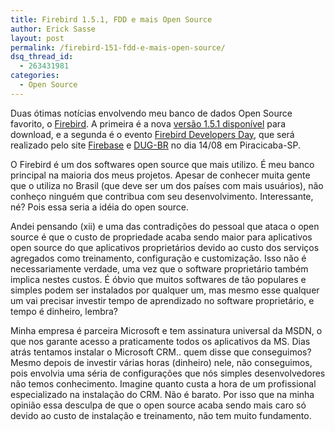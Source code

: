 ```yaml
---
title: Firebird 1.5.1, FDD e mais Open Source
author: Erick Sasse
layout: post
permalink: /firebird-151-fdd-e-mais-open-source/
dsq_thread_id:
  - 263431981
categories:
  - Open Source
---
```

<img src="http://www.cadena.com.br/erick/imagens/firebird_logo-4.png" alt="" border="0" align="right" />Duas &oacute;timas not&iacute;cias envolvendo meu banco de dados Open Source favorito, o [Firebird][1]. A primeira &eacute; a nova [vers&atilde;o 1.5.1 dispon&iacute;vel][2] para download, e a segunda &eacute; o evento [Firebird Developers Day][3], que ser&aacute; realizado pelo site [Firebase][4] e [DUG-BR][5] no dia 14/08 em Piracicaba-SP.

O Firebird &eacute; um dos softwares open source que mais utilizo. &Eacute; meu banco principal na maioria dos meus projetos. Apesar de conhecer muita gente que o utiliza no Brasil (que deve ser um dos pa&iacute;ses com mais usu&aacute;rios), n&atilde;o conhe&ccedil;o ningu&eacute;m que contribua com seu desenvolvimento. Interessante, n&eacute;? Pois essa seria a id&eacute;ia do open source.

Andei pensando (xii) e uma das contradi&ccedil;&otilde;es do pessoal que ataca o open source &eacute; que o custo de propriedade acaba sendo maior para aplicativos open source do que aplicativos propriet&aacute;rios devido ao custo dos servi&ccedil;os agregados como treinamento, configura&ccedil;&atilde;o e customiza&ccedil;&atilde;o. Isso n&atilde;o &eacute; necessariamente verdade, uma vez que o software propriet&aacute;rio tamb&eacute;m implica nestes custos. &Eacute; &oacute;bvio que muitos softwares de t&atilde;o populares e simples podem ser instalados por qualquer um, mas mesmo esse qualquer um vai precisar investir tempo de aprendizado no software propriet&aacute;rio, e tempo &eacute; dinheiro, lembra? 

Minha empresa &eacute; parceira Microsoft e tem assinatura universal da MSDN, o que nos garante acesso a praticamente todos os aplicativos da MS. Dias atr&aacute;s tentamos instalar o Microsoft CRM.. quem disse que conseguimos? Mesmo depois de investir v&aacute;rias horas (dinheiro) nele, n&atilde;o conseguimos, pois envolvia uma s&eacute;ria de configura&ccedil;&otilde;es que n&oacute;s simples desenvolvedores n&atilde;o temos conhecimento. Imagine quanto custa a hora de um profissional especializado na instala&ccedil;&atilde;o do CRM. N&atilde;o &eacute; barato. Por isso que na minha opini&atilde;o essa desculpa de que o open source acaba sendo mais caro s&oacute; devido ao custo de instala&ccedil;&atilde;o e treinamento, n&atilde;o tem muito fundamento.

 [1]: http://www.firebirdsql.com
 [2]: https://sourceforge.net/project/showfiles.php?group_id=9028&#038;release_id=253230
 [3]: http://www.firebirddevelopersday.com.br/
 [4]: http://www.firebase.com.br
 [5]: http://www.dugbr.com.br/
